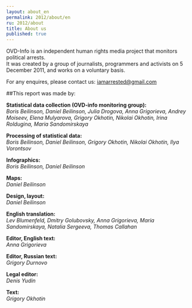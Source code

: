 ```yaml
---
layout: about_en
permalink: 2012/about/en
ru: 2012/about
title: About us
published: true
---
```


OVD-Info is an independent human rights media project that monitors political arrests.  
It was created by a group of journalists, programmers and activists on 5 December 2011, and works on a voluntary basis.  
  
For any enquires, please contact us: [iamarrested@gmail.com](mailto:iamarrested@gmail.com)

##This report was made by:

**Statistical data collection (OVD-info monitoring group):**  
*Boris Beilinson, Daniel Beilinson, Julia Drogova, Anna Grigorieva, Andrey Moiseev, Elena Mulyarova, Grigory Okhotin, Nikolai Okhotin, Irina Roldugina, Maria Sandomirskaya*

**Processing of statistical data:**  
*Boris Beilinson, Daniel Beilinson, Grigory Okhotin, Nikolai Okhotin, Ilya Vorontsov*

**Infographics:**  
*Boris Beilinson, Daniel Beilinson*

**Maps:**  
*Daniel Beilinson*

**Design, layout:**  
*Daniel Beilinson*

**English translation:**  
*Lev Blumenfeld, Dmitry Golubovsky, Anna Grigorieva, Maria Sandomirskaya, Natalia Sergeeva, Thomas Callahan*

**Editor, English text:**  
*Anna Grigorieva*

**Editor, Russian text:**  
*Grigory Durnovo*

**Legal editor:**  
*Denis Yudin*

**Text:**  
*Grigory Okhotin*